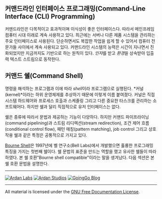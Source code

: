 ## 커맨드라인 인터페이스 프로그래밍(Command-Line Interface (CLI) Programming)

커맨드라인은 다목적이고 효과적이며 이식성이 좋은 인터페이스다. 따라서 메인프레임 컴퓨터 시대 이래로 계속 사용하고 있다. 최근에는 서버나 다른 제품 시스템을 관리하는 주요 인터페이스로 사용된다. 단순하면서도 복잡한 작업을 쉽게 할 수 있어서 컴퓨터 전문가들 사이에서 계속 사용되고 있다.
커맨드라인 시스템의 능력은 시간이 지나면서 진화되었지만 지금까지도 기반으로 하는 원칙이 있다. *인자*를 받고 *환경*을 상속받아 입출력 텍스트 스트림으로 동작한다.

## 커맨드 쉘(Command Shell)

명령을 해석하는 프로그램과 이에 따라 *shell*이라 프로그램으로 실행된다. *커널(kernel)*이라는 하위 운영체제를 추상하기 때문에 이렇게 이름 붙여졌다. 커널은 직접 시스템 하드웨어와 프로세스 호출과 스케줄링 그리고 다른 중요한 타스크를 관리하는 소프트웨어다. 하지만 쉘과 달리 직접적으로 유저 인터페이스는 없다.

쉘은 종류에 따라서 문법과 제공하는 기능이 다양하다. 하지만 커맨드 파이프라이닝(command pipelining)과 스트림 리디렉션(stream redirection), 조건 제어 흐름(conditional control flow), 패턴 매칭(pattern matching), job control 그리고 상호작용 쉘과 같은 특정은 공통적으로 가지고 있다.

[Bourne Shell][1]은 1997년에 벨 연구소(Bell Labs)에서 개발했으면 훌륭한 프로그래밍 특징을 가지는 첫번째 쉘이다. 쉘 문법의 표준을 만드는 역할을 했고 유사한 쉘들이 따라하였다. 본 쉘 호환"Bourne shell compatible"이라는 말을 생겨났다. 다음 섹션은 본 쉘 호환 문법을 설명한다.


  [1]: http://en.wikipedia.org/wiki/Bourne_shell

___
[![Ardan Labs](../00-slides/images/ggt_logo.png)](http://www.ardanlabs.com)
[![Ardan Studios](../00-slides/images/ardan_logo.png)](http://www.ardanstudios.com)
[![GoingGo Blog](../00-slides/images/ggb_logo.png)](http://www.goinggo.net)
___
All material is licensed under the [GNU Free Documentation License](https://github.com/ArdanStudios/gotraining/blob/master/LICENSE).
